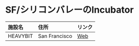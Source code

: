# SF/シリコンバレーのIncubator

|施設名|住所|リンク|
|:--|:--|:--|
|HEAVYBIT|San Francisco|[Web](http://www.heavybit.com/)
